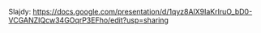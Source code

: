 Slajdy: https://docs.google.com/presentation/d/1qyz8AlX9IaKrlruO_bD0-VCGANZIQcw34GOqrP3EFho/edit?usp=sharing
